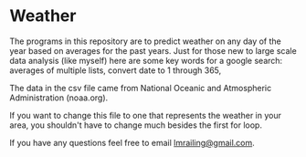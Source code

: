 # Weather
The programs in this repository are to predict weather on any day of the year based on averages for the past years. Just for those new to large scale data analysis (like myself) here are some key words for a google search: averages of multiple lists, convert date to 1 through 365, 

The data in the csv file came from National Oceanic and Atmospheric Administration (noaa.org).

If you want to change this file to one that represents the weather in your area, you shouldn't have to change much besides the first for loop. 

If you have any questions feel free to email lmrailing@gmail.com.
